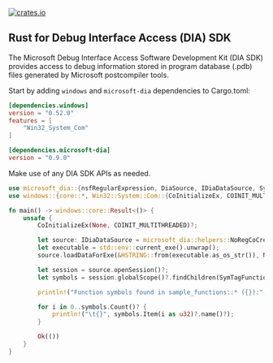 [![crates.io](https://img.shields.io/crates/v/microsoft-dia.svg)](https://crates.io/crates/microsoft-dia)

## Rust for Debug Interface Access (DIA) SDK

The Microsoft Debug Interface Access Software Development Kit (DIA SDK) provides
access to debug information stored in program database (.pdb) files generated by
Microsoft postcompiler tools.

Start by adding `windows` and `microsoft-dia` dependencies to Cargo.toml:

```toml
[dependencies.windows]
version = "0.52.0"
features = [
    "Win32_System_Com"
]

[dependencies.microsoft-dia]
version = "0.9.0"
```

Make use of any DIA SDK APIs as needed.

```rust
use microsoft_dia::{nsfRegularExpression, DiaSource, IDiaDataSource, SymTagFunction};
use windows::{core::*, Win32::System::Com::{CoInitializeEx, COINIT_MULTITHREADED}};

fn main() -> windows::core::Result<()> {
    unsafe {
        CoInitializeEx(None, COINIT_MULTITHREADED)?;

        let source: IDiaDataSource = microsoft_dia::helpers::NoRegCoCreate(s!("msdia140.dll"), &DiaSource)?;
        let executable = std::env::current_exe().unwrap();
        source.loadDataForExe(&HSTRING::from(executable.as_os_str()), None, None)?;

        let session = source.openSession()?;
        let symbols = session.globalScope()?.findChildren(SymTagFunction, w!("sample_functions::*"), nsfRegularExpression.0 as u32)?;

        println!("Function symbols found in sample_functions::* ({}):", &executable.to_string_lossy());

        for i in 0..symbols.Count()? {
            println!("\t{}", symbols.Item(i as u32)?.name()?);
        }

        Ok(())
    }
}

```

